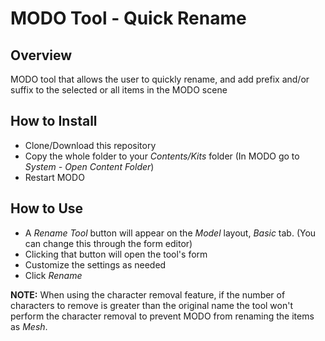 # MODO Tool - Quick Rename
## Overview
MODO tool that allows the user to quickly rename, and add prefix and/or suffix to the selected or all items
in the MODO scene

## How to Install
- Clone/Download this repository
- Copy the whole folder to your *Contents/Kits* folder (In MODO go to *System - Open Content Folder*)
- Restart MODO

## How to Use
- A *Rename Tool* button will appear on the *Model* layout, *Basic* tab. (You can change this through the form editor)
- Clicking that button will open the tool's form
- Customize the settings as needed
- Click *Rename*

**NOTE:** When using the character removal feature, if the number of characters to remove is greater than the original name the tool won't
perform the character removal to prevent MODO from renaming the items as *Mesh*.
